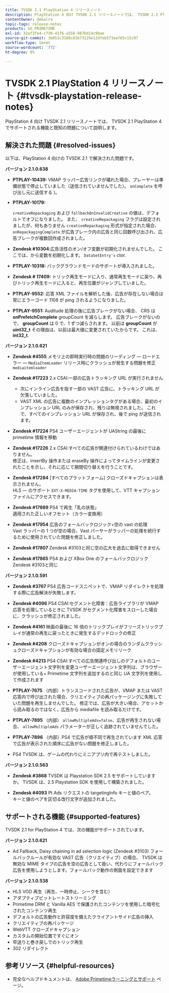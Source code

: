 ```yaml
---
title: TVSDK 2.1 PlayStation 4 リリースノート
description: PlayStation 4 向け TVSDK 2.1 リリースノートでは、 TVSDK 2.1 PlayStation 4 でサポートされる機能と既知の問題について説明します。
contentOwner: dekalra
topic-tags: release-notes
products: SG_PRIMETIME
exl-id: 32af3fe4-c730-41f6-a558-987bd14c9bae
source-git-commit: 3b051c3188c81673129e12dfeb573aaf85c15c97
workflow-type: tm+mt
source-wordcount: '772'
ht-degree: 0%

---
```


# TVSDK 2.1 PlayStation 4 リリースノート {#tvsdk-playstation-release-notes}

PlayStation 4 向け TVSDK 2.1 リリースノートでは、 TVSDK 2.1 PlayStation 4 でサポートされる機能と既知の問題について説明します。

## 解決された問題 {#resolved-issues}

以下は、PlayStation 4 向けの TVSDK 2.1 で解決された問題です。

**バージョン 2.1.0.638**

* **PTPLAY-10439:**
VMAP ラッパー広告リンクが壊れた場合、プレーヤーは準備状態で停止していました（送信されていませんでした）。 
`onComplete` を呼び出し元に送信する )。

* **PTPLAY-10179:**

   `creativeRepackaging` および `fallbackOnInvalidCreative` の値は、デフォルトでオフになりました。 また、 `creativeRepackaging` フラグは設定されましたが、何もありません `creativeRepackaging` 形式が指定された場合、 `onRepackagingComplete` が広告ブレーク内の広告と同じ回数呼び出され、広告ブレークが複数回作成されました。

* **Zendesk #10304**:広告活性のオン/オフ変数が初期化されませんでした。 ここでは、から変数を初期化します。 `DataSetEntry's` ctor.

* **PTPLAY-10318:**
バックグラウンドモードのサポートが導入されました。
* **Zendesk # 17409:**
トリック再生モードに入り、通常再生モードに戻り、再びトリック再生モードに入ると、再生位置がジャンプしていました。
* **PTPLAY-9552:**
応答 XML ファイルを解析した後、広告が存在しない場合は常にエラーコード 1108 が ping されるようになりました。
* **PTPLAY-9551:**
Auditude 処理の後に広告ブレークがない場合、 CRS は 
**onPrefetchComplete** groupCount を減らします。 広告ブレークがないので、 **groupCount** は 0 で、1 ずつ減らされます。 以前は **groupCount** が **uint32_t** その理由は、以前は最大値に変更されていたからです。 これは、 **int32_t**.

**バージョン 2.1.0.621**

* **Zendesk #4555**
メモリ上の即時実行時の問題のリーディング — ロードエラー — 
`MediaItemLoader` リリース時にクラッシュが発生する問題を修正 `mediaitemloader`

* **Zendesk #17223**
2.x CSAI:一部の広告トラッキング URL が実行されません
   * 次にインライン広告を指す一部の VAST 広告に、トラッキング URL が欠落していました。
   * VAST XML の広告に複数のインプレッションタグがある場合、最初のインプレッション URL のみが保存され、残りは無視されました。 これで、すべてのインプレッション URL が保存され、後で ping が送信されます。
* **Zendesk #17224**
PS4 ユーザーエージェントが UAString の最後に primetime 情報を移動
* **Zendesk #17226**
2.x CSAI:すべての広告が関連付けられているわけではありません。
\
   修正は、insertBy 操作または eraseBy 操作によってタイムラインが変更されたことを示し、それに応じて期間切り替えを行うことです。

* **Zendesk #17284**
   [すべてのプラットフォーム] クローズドキャプションは表示されません。\
   HLS — のサポート `EXT-X-MEDIA-TIME` タグを使用して、VTT キャプションファイルにアクセスできます。

* **Zendesk #17889**
PS4 で再生「乳の状態」
\
   適用された正しいオフセット（カラー変換用）

* **Zendesk #17954**
広告のフォールバックロジック+空の vast の処理
\
   Vast ラッパーの 1 つが空の場合、Vast パーサーがラッパーの処理を続行するために使用されていた問題を修正しました。

* **Zendesk #17807**
Zendesk #3103と同じ空の広大を過去に取得できません

* **Zendesk #17865**
PS4 および XBox One のフォールバックロジック
\
   Zendesk #3103と同じ

**バージョン 2.1.0.591**

* **Zendesk #3767**
PS4 広告コードスニペットで、VMAP リダイレクトを処理する際に広告解決が失敗します。
* **Zendesk #4096**
PS4 CSAI:セグメント化障害：広告ライブラリが VMAP 応答を処理しているときに TVSDK がセグメント化障害をスローした場合に、クラッシュが修正されました。

* **Zendesk #4161**
映画の最後に 16 倍のトリックプレイがフリーズトリックプレイが通常の再生に戻ったときに発生するデッドロックの修正

* **Zendesk #4208**
クローズドキャプションがオンの場合のランダムクラッシュクローズドキャプションが有効な場合の固定メモリリーク

* **Zendesk #4213**
PS4 CSAI:すべての広告関連呼び出しのデフォルトのユーザーエージェント文字列を変更ユーザーエージェント文字列は、ブラウザーが使用している+ Primetime 文字列を追加するのと同じ UA 文字列を使用して作成されます

* **PTPLAY-7675** （内部）トランスコードされた広告が、VMAP または VAST 応答内で呼び出された場合、クリエイティブの再パッケージングに失敗していた問題を再生しませんでした。 修正では、広告が大きい場合、アセットから読み取るのではなく、広告から mediafile を読み取るだけです。

* **PTPLAY-7895** （内部） `allowMultipleAds=false`、広告が再生されない場合、 `allowMultipleAds` パラメーターが正しく追跡されていませんでした。

* **PTPLAY-7896** （内部）PS4 で広告が順不同で再生されています XML 応答で広告が表示された順序に広告がない問題を修正しました。

* PS4 TVSDK は、ゲームの代わりにミニアプリ内で再テストしました。

**バージョン 2.1.0.563**

* **Zendesk #3868**
TVSDK は Playstation SDK 2.5 をサポートしていますか。 TVSDK は、2.5 Playstation SDK を使用して構築されました。

* **Zendesk #4093**
Pt Ads リクエストの targetingInfo キーと値のペア。
\
   キーと値のペアを区切る改行文字が追加されました。

## サポートされる機能 {#supported-features}

TVSDK 2.1 for PlayStation 4 では、次の機能がサポートされています。

**バージョン 2.1.0.621**

* Ad Fallback, Daisy chaining in ad selection logic (Zendesk #3103) フォールバックルールが有効な VAST 広告（クリエイティブ）の場合、 TVSDK は無効な MIME タイプの広告を空の広告として扱い、代わりにフォールバック広告を使用しようとします。フォールバック動作の側面を設定できます

**バージョン 2.1.0.538**

* HLS VOD 再生（再生、一時停止、シークを含む）
* アダプティブビットレートストリーミング
* Primetime DRM と Vanilla AES で保護されたコンテンツを使用した暗号化されたコンテンツ再生
* デフォルトの広告動作と許容度を備えたクライアントサイド広告の挿入
* クリエイティブの再パッケージ
* WebVTT クローズドキャプション
* カスタムの開始位置ですぐにオン
* 早送りと巻き戻しでのトリック再生
* 302 リダイレクト

## 参考リソース {#helpful-resources}

* 完全なヘルプドキュメントは、 [Adobe Primetimeラーニングとサポート](https://experienceleague.adobe.com/docs/primetime.html) ページ。

